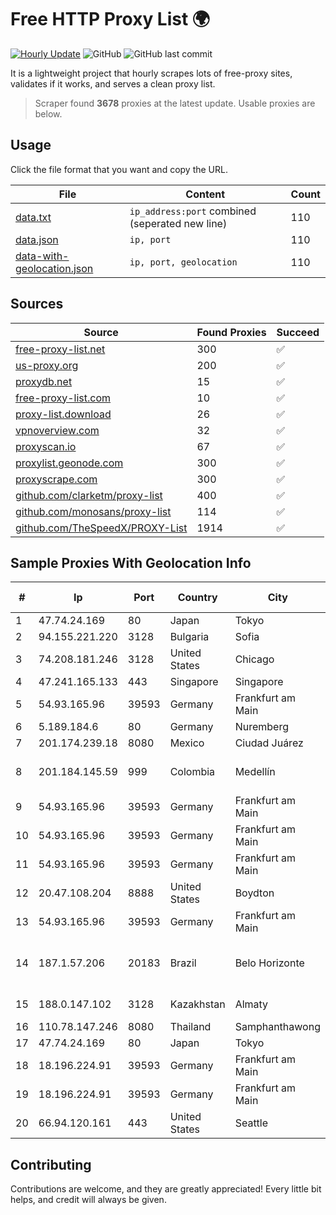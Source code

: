 
# Free HTTP Proxy List 🌍

[![Hourly Update](https://github.com/mertguvencli/http-proxy-list/actions/workflows/main.yml/badge.svg?branch=main)](https://github.com/mertguvencli/http-proxy-list/actions/workflows/main.yml)
![GitHub](https://img.shields.io/github/license/mertguvencli/http-proxy-list)
![GitHub last commit](https://img.shields.io/github/last-commit/mertguvencli/http-proxy-list)

It is a lightweight project that hourly scrapes lots of free-proxy sites, validates if it works, and serves a clean proxy list.


> Scraper found **3678** proxies at the latest update. Usable proxies are below.

## Usage

Click the file format that you want and copy the URL.


|File|Content|Count|
|----|-------|-----|
|[data.txt](https://raw.githubusercontent.com/mertguvencli/http-proxy-list/main/proxy-list/data.txt)|`ip_address:port` combined (seperated new line)|110|
|[data.json](https://raw.githubusercontent.com/mertguvencli/http-proxy-list/main/proxy-list/data.json)|`ip, port`|110|
|[data-with-geolocation.json](https://raw.githubusercontent.com/mertguvencli/http-proxy-list/main/proxy-list/data-with-geolocation.json)|`ip, port, geolocation`|110|

## Sources

|Source|Found Proxies|Succeed|
|------|-------------|-------|
|[free-proxy-list.net](https://free-proxy-list.net)|300|✅|
|[us-proxy.org](https://www.us-proxy.org)|200|✅|
|[proxydb.net](http://proxydb.net)|15|✅|
|[free-proxy-list.com](https://free-proxy-list.com/?page=&port=&type%5B%5D=http&type%5B%5D=https&up_time=0&search=Search)|10|✅|
|[proxy-list.download](https://www.proxy-list.download/HTTP)|26|✅|
|[vpnoverview.com](https://vpnoverview.com/privacy/anonymous-browsing/free-proxy-servers)|32|✅|
|[proxyscan.io](https://www.proxyscan.io)|67|✅|
|[proxylist.geonode.com](https://proxylist.geonode.com/api/proxy-list?limit=300&page=1&sort_by=lastChecked&sort_type=desc&protocols=http,https)|300|✅|
|[proxyscrape.com](https://api.proxyscrape.com/v2/?request=displayproxies&protocol=http&timeout=10000&country=all&ssl=all&anonymity=all)|300|✅|
|[github.com/clarketm/proxy-list](https://raw.githubusercontent.com/clarketm/proxy-list/master/proxy-list-raw.txt)|400|✅|
|[github.com/monosans/proxy-list](https://raw.githubusercontent.com/monosans/proxy-list/main/proxies/http.txt)|114|✅|
|[github.com/TheSpeedX/PROXY-List](https://raw.githubusercontent.com/TheSpeedX/PROXY-List/master/http.txt)|1914|✅|


## Sample Proxies With Geolocation Info

|#|Ip|Port|Country|City|Internet Service Provider|
|-|--|----|-------|----|-------------------------|
|1|47.74.24.169|80|Japan|Tokyo|Alibaba.com LLC|
|2|94.155.221.220|3128|Bulgaria|Sofia|"Cooolbox" AD|
|3|74.208.181.246|3128|United States|Chicago|IONOS SE|
|4|47.241.165.133|443|Singapore|Singapore|Alibaba.com LLC|
|5|54.93.165.96|39593|Germany|Frankfurt am Main|Amazon Technologies Inc.|
|6|5.189.184.6|80|Germany|Nuremberg|Contabo GmbH|
|7|201.174.239.18|8080|Mexico|Ciudad Juárez|Transtelco Inc|
|8|201.184.145.59|999|Colombia|Medellín|EPM Telecomunicaciones S.A. E.S.P.|
|9|54.93.165.96|39593|Germany|Frankfurt am Main|Amazon Technologies Inc.|
|10|54.93.165.96|39593|Germany|Frankfurt am Main|Amazon Technologies Inc.|
|11|54.93.165.96|39593|Germany|Frankfurt am Main|Amazon Technologies Inc.|
|12|20.47.108.204|8888|United States|Boydton|Microsoft Corporation|
|13|54.93.165.96|39593|Germany|Frankfurt am Main|Amazon Technologies Inc.|
|14|187.1.57.206|20183|Brazil|Belo Horizonte|Companhia Itabirana TelecomunicaÔÔes Ltda|
|15|188.0.147.102|3128|Kazakhstan|Almaty|JSC "KazTransCom"|
|16|110.78.147.246|8080|Thailand|Samphanthawong|CAT-BB|
|17|47.74.24.169|80|Japan|Tokyo|Alibaba.com LLC|
|18|18.196.224.91|39593|Germany|Frankfurt am Main|Amazon Technologies Inc.|
|19|18.196.224.91|39593|Germany|Frankfurt am Main|Amazon Technologies Inc.|
|20|66.94.120.161|443|United States|Seattle|Contabo Inc.|



## Contributing

Contributions are welcome, and they are greatly appreciated! Every
little bit helps, and credit will always be given.

